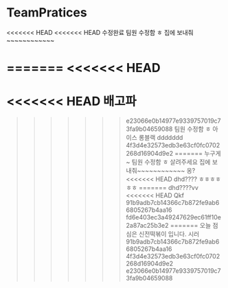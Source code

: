 # TeamPratices
<<<<<<< HEAD
<<<<<<< HEAD
수정완료
팀원 수정함 ㅎ
집에 보내줘~~~~~~~~~~~~

=======
<<<<<<< HEAD
=======
<<<<<<< HEAD
배고파
=======
>>>>>>> e23066e0b14977e9339757019c73fa9b04659088
팀원 수정함 ㅎ
아이스 롱블랙
ddddddd
>>>>>>> 4f3d4e32573edb3e63cf0fc0702268d16904d9e2
=======
누구게~
팀원 수정함 ㅎ
살려주세요
집에 보내줘~~~~~~~~~~~~
옹?
<<<<<<< HEAD
dhd????
ㅎㅎㅎㅎㅎㅎ
=======
dhd????vv
<<<<<<< HEAD
Qkf
>>>>>>> 91b9adb7cb14366c7b872fe9ab66805267b4aa16
>>>>>>> fd6e403ec3a49247629ec61ff10e2a87ac25b3e2
=======
오늘 점심은 신전떡볶이 입니다. 시러 
>>>>>>> 91b9adb7cb14366c7b872fe9ab66805267b4aa16
>>>>>>> 4f3d4e32573edb3e63cf0fc0702268d16904d9e2
>>>>>>> e23066e0b14977e9339757019c73fa9b04659088
